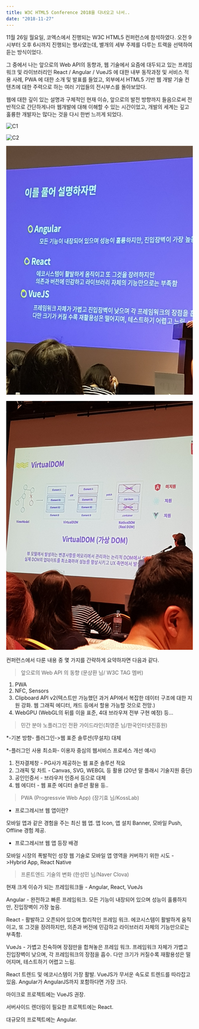 ```yaml
---
title: W3C HTML5 Conference 2018을 다녀오고 나서..
date: "2018-11-27"
---
```


11월 26일 월요일, 코엑스에서 진행되는 W3C HTML5 컨퍼런스에 참석하였다.
오전 9시부터 오후 6시까지 진행되는 행사였는데, 별개의 세부 주제를 다루는 트랙을 선택하여 듣는 방식이었다.

그 중에서 나는 앞으로의 Web API의 동향과, 웹 기술에서 요즘에 대두되고 있는 프레임워크 및 라이브러리인
React / Angular / VueJS 에 대한 내부 동작과정 및 서비스 적용 사례, PWA 에 대한 소개 및 발표를 들었고,
외부에서 HTML5 기반 웹 개발 기술 컨텐츠에 대한 주력으로 하는 여러 기업들의 전시부스를 돌아보았다.

웹에 대한 깊이 있는 설명과 구체적인 현재 이슈, 앞으로의 발전 방향까지 들음으로써 전반적으로 간단하게나마 웹개발에 대해 이해할 수 있는 시간이었고,
개발의 세계는 깊고 훌륭한 개발자는 많다는 것을 다시 한번 느끼게 되었다.


![C1](./c1.jpg)

![C2](./c2.jpg)

![C3](./c3.jpg)

![C4](./c4.jpg)



컨퍼런스에서 다룬 내용 중 몇 가지를 간략하게 요약하자면 다음과 같다.

>앞으로의 Web API 의 동향 (문상환 님/ W3C TAG 멤버)
1) PWA
2) NFC, Sensors
3) Clipboard API v2(텍스트만 가능했던 과거 API에서 복잡한 데이터 구조에 대한 지원 강화. 웹 그래픽 에디터, 캐드 등에서 할용 가능할 것으로 전망.)
4) WebGPU (WebGL의 뒤를 이을 표준, 4대 브라우져 전부 구현 예정)
등...


>민간 분야 노플러그인 전환 가이드라인(최영준 님/한국인터넷진흥원)

*-기본 방향- 플러그인->웹 표준 솔루션(무설치) 대체

*-플러그인 사용 최소화- 이용자 중심의 웹서비스 프로세스 개선
예시) 
1) 전자결제창 - PG사가 제공하는 웹 표준 솔루션 적요
2) 그래픽 및 차트 - Canvas, SVG, WEBGL 등 활용 (20년 말 플래시 기술지원 중단)
3) 공인인증서 - 브라우저 인증서 등으로 대체
4) 웹 에디터 - 웹 표준 에디터 솔루션 활용 
등..

>PWA (Progressvie Web App) (장기효 님/KossLab)

* 프로그레시브 웹 앱이란?

모바일 앱과 같은 경험을 주는 최신 웹 앱.
앱 Icon, 앱 설치 Banner, 모바일 Push, Offline 경험 제공.

* 프로그레시브 웹 앱 등장 배경

모바일 시장의 폭발적인 성장
웹 기술로 모바일 앱 영역을 커버하기 위한 시도 ->Hybrid App, React Native

>프론트엔드 기술의 변화 (한성민 님/Naver Clova)

현재 크게 이슈가 되는 프레임워크들 - Angular, React, VueJs

Angular - 완전하고 빠른 프레임워크. 모든 기능이 내장되어 있으며 성능이 훌륭하지만, 진입장벽이 가장 높음.

React - 활발하고 오픈되어 있으며 합리적인 프레임 워크. 에코시스템이 활발하게 움직이고, 또 그것을 장려하지만, 의존과 버전에 민감하고
라이브러리 자체의 기능만으로는 부족함.

VueJs - 가볍고 친숙하며 장점만을 합쳐놓은 프레임 워크. 프레임워크 자체가 가볍고 진입장벽이 낮으며, 각 프레임워크의 장점을 흡수.
다만 크기가 커질수록 재활용성은 떨어지며, 테스트하기 어렵고 느림.

React 트렌드 및 에코시스템이 가장 활발.
VueJS가 무서운 속도로 트렌드를 따라잡고 있음.
Angular가 AngularJS까지 포함하다면 가장 크다.

마이크로 프로젝트에는 VueJS 권장.

서버사이드 렌더링이 필요한 프로젝트에는 React.

대규모의 프로젝트에는 Angular.